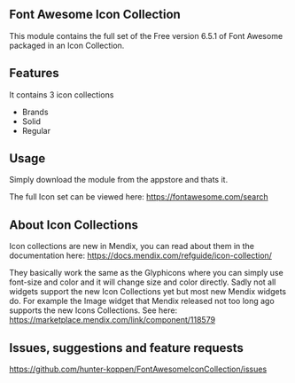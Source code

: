 ## Font Awesome Icon Collection
This module contains the full set of the Free version 6.5.1 of Font Awesome packaged in an Icon Collection.

## Features
It contains 3 icon collections
- Brands
- Solid
- Regular

## Usage
Simply download the module from the appstore and thats it.

The full Icon set can be viewed here: https://fontawesome.com/search

## About Icon Collections
Icon collections are new in Mendix, you can read about them in the documentation here:
https://docs.mendix.com/refguide/icon-collection/

They basically work the same as the Glyphicons where you can simply use font-size and color and it will change size and color directly. Sadly not all widgets support the new Icon Collections yet but most new Mendix widgets do. For example the Image widget that Mendix released not too long ago supports the new Icons Collections. See here: https://marketplace.mendix.com/link/component/118579

## Issues, suggestions and feature requests
https://github.com/hunter-koppen/FontAwesomeIconCollection/issues